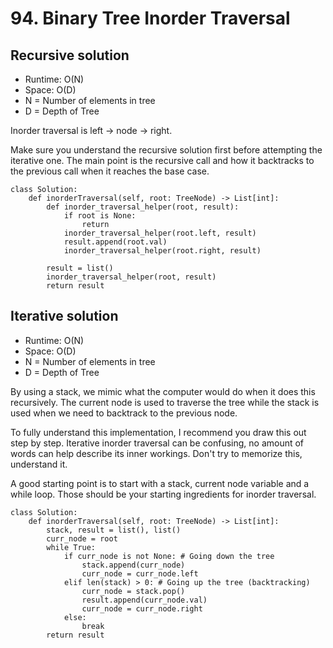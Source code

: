 # 94. Binary Tree Inorder Traversal

## Recursive solution
- Runtime: O(N)
- Space: O(D)
- N = Number of elements in tree
- D = Depth of Tree

Inorder traversal is left -> node -> right.

Make sure you understand the recursive solution first before attempting the iterative one.
The main point is the recursive call and how it backtracks to the previous call when it reaches the base case.

```
class Solution:
    def inorderTraversal(self, root: TreeNode) -> List[int]:
        def inorder_traversal_helper(root, result):
            if root is None:
                return
            inorder_traversal_helper(root.left, result)
            result.append(root.val)
            inorder_traversal_helper(root.right, result)
            
        result = list()
        inorder_traversal_helper(root, result)
        return result
```

## Iterative solution
- Runtime: O(N)
- Space: O(D)
- N = Number of elements in tree
- D = Depth of Tree

By using a stack, we mimic what the computer would do when it does this recursively.
The current node is used to traverse the tree while the stack is used when we need to backtrack to the previous node.

To fully understand this implementation, I recommend you draw this out step by step.
Iterative inorder traversal can be confusing, no amount of words can help describe its inner workings.
Don't try to memorize this, understand it.

A good starting point is to start with a stack, current node variable and a while loop.
Those should be your starting ingredients for inorder traversal.

```
class Solution:
    def inorderTraversal(self, root: TreeNode) -> List[int]:
        stack, result = list(), list()
        curr_node = root
        while True:
            if curr_node is not None: # Going down the tree
                stack.append(curr_node)
                curr_node = curr_node.left
            elif len(stack) > 0: # Going up the tree (backtracking)
                curr_node = stack.pop()
                result.append(curr_node.val)
                curr_node = curr_node.right
            else:
                break
        return result
```
